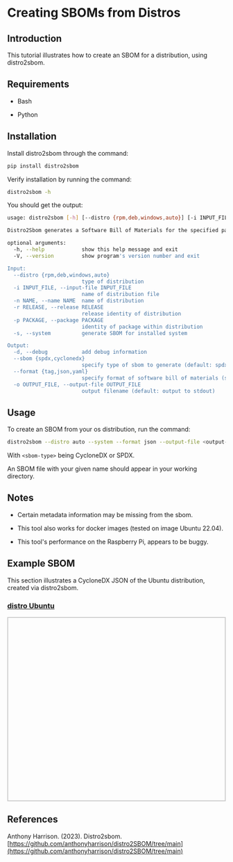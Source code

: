 # Creating SBOMs from Distros

## Introduction

This tutorial illustrates how to create an SBOM for a distribution, using distro2sbom.

## Requirements

* Bash

* Python

## Installation

Install distro2sbom through the command:

```bash
pip install distro2sbom
```

Verify installation by running the command:

```bash
distro2sbom -h
```

You should get the output:

```bash
usage: distro2sbom [-h] [--distro {rpm,deb,windows,auto}] [-i INPUT_FILE] [-n NAME] [-r RELEASE] [-p PACKAGE] [-s] [-d] [--sbom {spdx,cyclonedx}] [--format {tag,json,yaml}] [-o OUTPUT_FILE] [-V]

Distro2Sbom generates a Software Bill of Materials for the specified package or distribution.

optional arguments:
  -h, --help            show this help message and exit
  -V, --version         show program's version number and exit

Input:
  --distro {rpm,deb,windows,auto}
                        type of distribution
  -i INPUT_FILE, --input-file INPUT_FILE
                        name of distribution file
  -n NAME, --name NAME  name of distribution
  -r RELEASE, --release RELEASE
                        release identity of distribution
  -p PACKAGE, --package PACKAGE
                        identity of package within distribution
  -s, --system          generate SBOM for installed system

Output:
  -d, --debug           add debug information
  --sbom {spdx,cyclonedx}
                        specify type of sbom to generate (default: spdx)
  --format {tag,json,yaml}
                        specify format of software bill of materials (sbom) (default: tag)
  -o OUTPUT_FILE, --output-file OUTPUT_FILE
                        output filename (default: output to stdout)
```

## Usage

To create an SBOM from your os distribution, run the command:

```bash
distro2sbom --distro auto --system --format json --output-file <output-file-name> --sbom <sbom-type>
```

With ```<sbom-type>``` being CycloneDX or SPDX.

An SBOM file with your given name should appear in your working directory.


## Notes

* Certain metadata information may be missing from the sbom.

* This tool also works for docker images (tested on image Ubuntu 22.04).

* This tool's performance on the Raspberry Pi, appears to be buggy.

## Example SBOM

This section illustrates a CycloneDX JSON of the Ubuntu distribution, created via distro2sbom. 

<html lang="en">
<head>
    <meta charset="UTF-8">
    <meta name="viewport" content="width=device-width, initial-scale=1.0">
    <title>Pretty JSON Display</title>
    <style>
        #json-container {
            height: 400px; /* Set a fixed height */
            overflow-y: auto; /* Enable vertical scrolling */
            border: 2px solid #ccc; /* Optional: add a border for visibility */
            padding: 10px;
        }
        #xml-container {
            height: 400px; /* Set a fixed height */
            overflow-y: auto; /* Enable vertical scrolling */
            border: 2px solid #ccc; /* Optional: add a border for visibility */
            padding: 10px;
        }
        pre {
            margin: 0;
            white-space: pre-wrap;
            word-wrap: break-word;
        }
    </style>
</head>
<body>
    <h3>
        <a href="./sbom_distro.json">distro Ubuntu</a>
    </h3>
    <div id="json-container">
        <pre id="json-display"></pre>
    </div>
    <script>
        function display_json(url, elementid){
        fetch(url)
            .then(response => response.json())
            .then(data => {
                document.getElementById(elementid).textContent = JSON.stringify(data, null, 2);
            })
            .catch(error => console.error('Error fetching JSON:', error));
        }
        function display_xml(url, elementid){
        fetch(url)
            .then(response => response.text())
            .then(data => {
                document.getElementById(elementid).textContent = data;
            })
            .catch(error => console.error('Error fetching JSON:', error));
        }
    display_json('./sbom_distro.json', 'json-display');
    </script>
</body>
</html>


## References

Anthony Harrison. (2023). Distro2sbom. [https://github.com/anthonyharrison/distro2SBOM/tree/main](https://github.com/anthonyharrison/distro2SBOM/tree/main)




